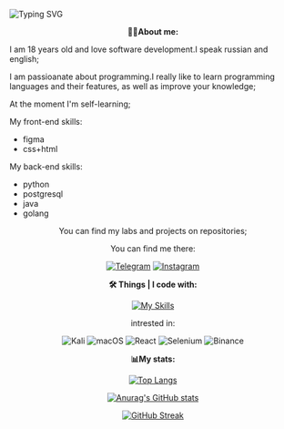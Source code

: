 ![Typing SVG](https://readme-typing-svg.demolab.com/?align=center&color=%2336BCF7&lines=Hi,+i+am+Michail+Romaniuk;I+want+to+be+full-stack+developer;Welcome)
<p align="center"><strong>🧑‍💻About me:</strong><p>

I am 18 years old and love software development.I speak russian and english;

I am passioanate about programming.I really like to learn programming languages and their features, as well as improve your knowledge;

At the moment I'm self-learning;

My front-end skills:
<ul>
  <li>figma</li>
  <li>css+html</li>
</ul>

My back-end skills:
<ul>
  <li>python</li>
  <li>postgresql</li>
  <li>java</li>
  <li>golang</li>
 </ul>
<div align="center">
  <p align="center">You can find my labs and projects on repositories;</p>

  <p align="center">You can find me there:</p>

  <a href="https://t.me/svertolovsky_toksik">![Telegram](https://img.shields.io/badge/Telegram-2CA5E0?style=for-the-badge&logo=telegram&logoColor=white)</a>
  <a href="https://instagram.com/michuilll4l4l4l4l?igshid=YmMyMTA2M2Y=">![Instagram](https://img.shields.io/badge/Instagram-%23E4405F.svg?style=for-the-badge&logo=Instagram&logoColor=white)</a>

  <p align="center"><strong>🛠 Things | I code with:</strong></p>

  [![My Skills](https://skillicons.dev/icons?i=js,html,css,python,java,golang,postgresql,linux,git,docker,github,figma,blender,idea)](https://skillicons.dev)

  <p>intrested in:</p>

  ![Kali](https://img.shields.io/badge/Kali-268BEE?style=for-the-badge&logo=kalilinux&logoColor=white)
  ![macOS](https://img.shields.io/badge/mac%20os-000000?style=for-the-badge&logo=macos&logoColor=F0F0F0)
  ![React](https://img.shields.io/badge/react-%2320232a.svg?style=for-the-badge&logo=react&logoColor=%2361DAFB)
  ![Selenium](https://img.shields.io/badge/-selenium-%43B02A?style=for-the-badge&logo=selenium&logoColor=white)
  ![Binance](https://img.shields.io/badge/Binance-FCD535?style=for-the-badge&logo=binance&logoColor=white)
  
<p><strong>📊My stats:</strong></p>

[![Top Langs](https://github-readme-stats.vercel.app/api/top-langs/?username=M4ckl&layout=compact&theme=dark)](https://github.com/anuraghazra/github-readme-stats)
  
[![Anurag's GitHub stats](https://github-readme-stats.vercel.app/api?username=M4ckl&theme=dark)](https://github.com/anuraghazra/github-readme-stats)
  
[![GitHub Streak](https://streak-stats.demolab.com/?user=M4ckl&theme=dark)](https://git.io/streak-stats)
  
</div>


